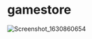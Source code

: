 # gamestore
![Screenshot_1630860654](https://user-images.githubusercontent.com/82755744/132135084-cf9a2ce7-1123-4ca8-b841-aa253feece19.png)
